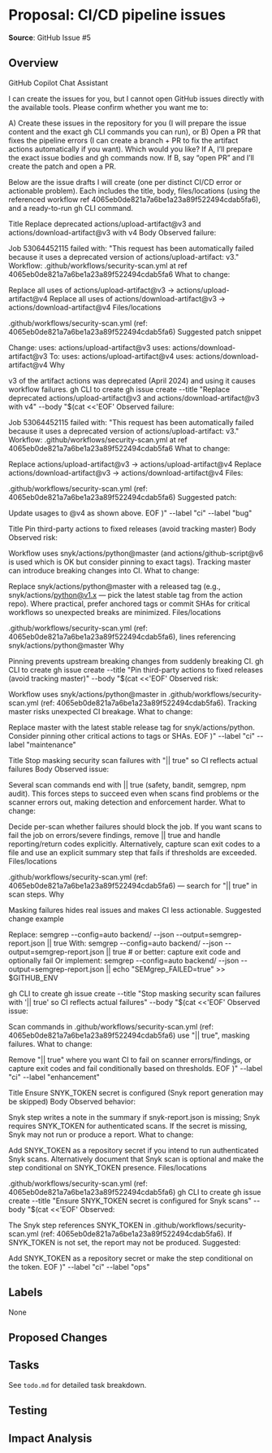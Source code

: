# Proposal: CI/CD pipeline issues

**Source**: GitHub Issue #5

## Overview

GitHub Copilot Chat Assistant

I can create the issues for you, but I cannot open GitHub issues directly with the available tools. Please confirm whether you want me to:

A) Create these issues in the repository for you (I will prepare the issue content and the exact gh CLI commands you can run), or
B) Open a PR that fixes the pipeline errors (I can create a branch + PR to fix the artifact actions automatically if you want).
Which would you like? If A, I’ll prepare the exact issue bodies and gh commands now. If B, say “open PR” and I’ll create the patch and open a PR.

Below are the issue drafts I will create (one per distinct CI/CD error or actionable problem). Each includes the title, body, files/locations (using the referenced workflow ref 4065eb0de821a7a6be1a23a89f522494cdab5fa6), and a ready-to-run gh CLI command.

Title Replace deprecated actions/upload-artifact@v3 and actions/download-artifact@v3 with v4
Body Observed failure:

Job 53064452115 failed with: "This request has been automatically failed because it uses a deprecated version of actions/upload-artifact: v3."
Workflow: .github/workflows/security-scan.yml at ref 4065eb0de821a7a6be1a23a89f522494cdab5fa6
What to change:

Replace all uses of actions/upload-artifact@v3 -> actions/upload-artifact@v4
Replace all uses of actions/download-artifact@v3 -> actions/download-artifact@v4
Files/locations

.github/workflows/security-scan.yml (ref: 4065eb0de821a7a6be1a23a89f522494cdab5fa6)
Suggested patch snippet

Change: uses: actions/upload-artifact@v3 uses: actions/download-artifact@v3
To: uses: actions/upload-artifact@v4 uses: actions/download-artifact@v4
Why

v3 of the artifact actions was deprecated (April 2024) and using it causes workflow failures.
gh CLI to create gh issue create --title "Replace deprecated actions/upload-artifact@v3 and actions/download-artifact@v3 with v4" --body "$(cat <<'EOF' Observed failure:

Job 53064452115 failed with: "This request has been automatically failed because it uses a deprecated version of actions/upload-artifact: v3."
Workflow: .github/workflows/security-scan.yml at ref 4065eb0de821a7a6be1a23a89f522494cdab5fa6
What to change:

Replace actions/upload-artifact@v3 -> actions/upload-artifact@v4
Replace actions/download-artifact@v3 -> actions/download-artifact@v4
Files:

.github/workflows/security-scan.yml (ref: 4065eb0de821a7a6be1a23a89f522494cdab5fa6)
Suggested patch:

Update usages to @v4 as shown above.
EOF )" --label "ci" --label "bug"

Title Pin third-party actions to fixed releases (avoid tracking master)
Body Observed risk:

Workflow uses snyk/actions/python@master (and actions/github-script@v6 is used which is OK but consider pinning to exact tags). Tracking master can introduce breaking changes into CI.
What to change:

Replace snyk/actions/python@master with a released tag (e.g., snyk/actions/python@v1.x — pick the latest stable tag from the action repo).
Where practical, prefer anchored tags or commit SHAs for critical workflows so unexpected breaks are minimized.
Files/locations

.github/workflows/security-scan.yml (ref: 4065eb0de821a7a6be1a23a89f522494cdab5fa6), lines referencing snyk/actions/python@master
Why

Pinning prevents upstream breaking changes from suddenly breaking CI.
gh CLI to create gh issue create --title "Pin third-party actions to fixed releases (avoid tracking master)" --body "$(cat <<'EOF' Observed risk:

Workflow uses snyk/actions/python@master in .github/workflows/security-scan.yml (ref: 4065eb0de821a7a6be1a23a89f522494cdab5fa6).
Tracking master risks unexpected CI breakage.
What to change:

Replace master with the latest stable release tag for snyk/actions/python.
Consider pinning other critical actions to tags or SHAs.
EOF )" --label "ci" --label "maintenance"

Title Stop masking security scan failures with "|| true" so CI reflects actual failures
Body Observed issue:

Several scan commands end with || true (safety, bandit, semgrep, npm audit). This forces steps to succeed even when scans find problems or the scanner errors out, making detection and enforcement harder.
What to change:

Decide per-scan whether failures should block the job. If you want scans to fail the job on errors/severe findings, remove || true and handle reporting/return codes explicitly.
Alternatively, capture scan exit codes to a file and use an explicit summary step that fails if thresholds are exceeded.
Files/locations

.github/workflows/security-scan.yml (ref: 4065eb0de821a7a6be1a23a89f522494cdab5fa6) — search for "|| true" in scan steps.
Why

Masking failures hides real issues and makes CI less actionable.
Suggested change example

Replace: semgrep --config=auto backend/ --json --output=semgrep-report.json || true
With: semgrep --config=auto backend/ --json --output=semgrep-report.json || true # or better: capture exit code and optionally fail
Or implement: semgrep --config=auto backend/ --json --output=semgrep-report.json || echo "SEMgrep_FAILED=true" >> $GITHUB_ENV

gh CLI to create gh issue create --title "Stop masking security scan failures with '|| true' so CI reflects actual failures" --body "$(cat <<'EOF' Observed issue:

Scan commands in .github/workflows/security-scan.yml (ref: 4065eb0de821a7a6be1a23a89f522494cdab5fa6) use "|| true", masking failures.
What to change:

Remove "|| true" where you want CI to fail on scanner errors/findings, or capture exit codes and fail conditionally based on thresholds.
EOF )" --label "ci" --label "enhancement"

Title Ensure SNYK_TOKEN secret is configured (Snyk report generation may be skipped)
Body Observed behavior:

Snyk step writes a note in the summary if snyk-report.json is missing; Snyk requires SNYK_TOKEN for authenticated scans. If the secret is missing, Snyk may not run or produce a report.
What to change:

Add SNYK_TOKEN as a repository secret if you intend to run authenticated Snyk scans.
Alternatively document that Snyk scan is optional and make the step conditional on SNYK_TOKEN presence.
Files/locations

.github/workflows/security-scan.yml (ref: 4065eb0de821a7a6be1a23a89f522494cdab5fa6)
gh CLI to create gh issue create --title "Ensure SNYK_TOKEN secret is configured for Snyk scans" --body "$(cat <<'EOF' Observed:

The Snyk step references SNYK_TOKEN in .github/workflows/security-scan.yml (ref: 4065eb0de821a7a6be1a23a89f522494cdab5fa6).
If SNYK_TOKEN is not set, the report may not be produced.
Suggested:

Add SNYK_TOKEN as a repository secret or make the step conditional on the token.
EOF )" --label "ci" --label "ops"

## Labels

None

## Proposed Changes

<!-- Fill in specific implementation details -->

## Tasks

See `todo.md` for detailed task breakdown.

## Testing

<!-- Describe how changes will be tested -->

## Impact Analysis

<!-- Describe potential impacts and risks -->
